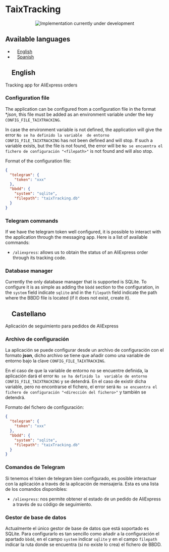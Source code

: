 # TaixTracking

<p align="center">
  <img src="https://encrypted-tbn0.gstatic.com/images?q=tbn:ANd9GcRLsF83YwtuOkgdqu3fU2UE5v57k4L_NgWjhw&usqp=CAU" alt="Implementation currently under development"/>
</p>

## Available languages
* <img src="https://cleandye.com/wp-content/uploads/2020/01/English-icon.png" height="10px" /> [English](#english)
* <img src="https://cdn-icons-png.flaticon.com/512/323/323365.png" height="10px" /> [Spanish](#castellano)

<a name="english"></a>
## <img src="https://cleandye.com/wp-content/uploads/2020/01/English-icon.png" height="15px" /> English
Tracking app for AliExpress orders

### Configuration file
The application can be configured from a configuration file in the format **json*, this file must be added as an 
environment variable under the key `CONFIG_FILE_TAIXTRACKING`.

In case the environment variable is not defined, the application will give the error `No se ha definido la variable 
de entorno CONFIG_FILE_TAIXTRACKING` has not been defined and will stop. If such a variable exists, but the file is 
not found, the error will be `No se encuentra el fichero de configuración "<filepath>"` is not found and will also stop.

Format of the configuration file:
```json
{
  "telegram": {
    "token": "xxx"
  },
  "bbdd": {
    "system": "sqlite",
    "filepath": "taixTracking.db"
  }
}
```

### Telegram commands
If we have the telegram token well configured, it is possible to interact with the application through the messaging 
app. Here is a list of available commands:
* `/aliexpress`: allows us to obtain the status of an AliExpress order through its tracking code.

### Database manager
Currently the only database manager that is supported is SQLite. To configure it is as simple as adding the `bbdd`
section to the configuration, in the `system` field indicate `sqlite` and in the `filepath` field indicate the path
where the BBDD file is located (if it does not exist, create it).


<a name="castellano"></a>
## <img src="https://cdn-icons-png.flaticon.com/512/323/323365.png" height="15px" /> Castellano
Aplicación de seguimiento para pedidos de AliExpress

### Archivo de configuración
La aplicación se puede configurar desde un archivo de configuración con el formato **json**, dicho archivo se tiene que
añadir como una variable de entorno bajo la clave `CONFIG_FILE_TAIXTRACKING`.

En el caso de que la variable de entorno no se encuentre definida, la aplicación dará el error `No se ha definido la 
variable de entorno CONFIG_FILE_TAIXTRACKING` y se detendrá. En el caso de existir dicha variable, pero no encontrarse 
el fichero, el error será `No se encuentra el fichero de configuración "<dirección del fichero>"` y también se detendrá.

Formato del fichero de configuración:
```json
{
  "telegram": {
    "token": "xxx"
  },
  "bbdd": {
    "system": "sqlite",
    "filepath": "taixTracking.db"
  }
}
```

### Comandos de Telegram
Si tenemos el token de telegram bien configurado, es posible interactuar con la aplicación a través de la aplicación
de mensajería. Esta es una lista de los comandos disponibles:
* `/aliexpress`: nos permite obtener el estado de un pedido de AliExpress a través de su código de seguimiento.

### Gestor de base de datos
Actualmente el único gestor de base de datos que está soportado es SQLite. Para configurarlo es tan sencillo como 
añadir a la configuración el apartado `bbdd`, en el campo `system` indicar `sqlite` y en el campo `filepath` indicar
la ruta donde se encuentra (si no existe lo crea) el fichero de BBDD.
